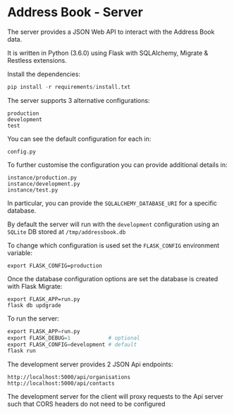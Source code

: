 # Address Book - Server

The server provides a JSON Web API to interact with the Address Book data.

It is written in Python (3.6.0) using Flask with SQLAlchemy, Migrate & Restless extensions.

Install the dependencies:

```python
pip install -r requirements/install.txt
```

The server supports 3 alternative configurations:

```
production
development
test
```

You can see the default configuration for each in:

```
config.py
```

To further customise the configuration you can provide additional details in:

```
instance/production.py
instance/development.py
instance/test.py
```

In particular, you can provide the ```SQLALCHEMY_DATABASE_URI``` for a specific database.

By default the server will run with the ```development``` configuration using an ```SQLite``` DB stored at ```/tmp/addressbook.db```

To change which configuration is used set the ```FLASK_CONFIG``` environment variable:

```
export FLASK_CONFIG=production
```

Once the database configuration options are set the database is created with Flask Migrate:

```
export FLASK_APP=run.py
flask db updgrade
```

To run the server:

```python
export FLASK_APP=run.py
export FLASK_DEBUG=1            # optional
export FLASK_CONFIG=development # default
flask run
```

The development server provides 2 JSON Api endpoints:

```
http://localhost:5000/api/organisations
http://localhost:5000/api/contacts
```

The development server for the client will proxy requests to the Api server such that CORS headers do not need to be configured